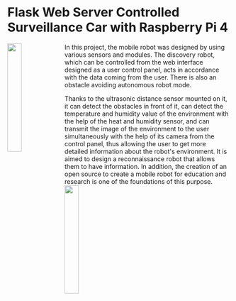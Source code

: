 # Flask Web Server Controlled Surveillance Car with  Raspberry Pi 4

<img align="left" width=25% height=25% src="https://user-images.githubusercontent.com/60669304/170241373-84cd21d2-a420-4adc-be6f-5e104ac136fa.jpg">

In this project, the mobile robot was designed by using various sensors and modules. The discovery robot, which can be controlled from the web interface designed as a user control panel, acts in accordance with the data coming from the user. There is also an obstacle avoiding autonomous robot mode.

Thanks to the ultrasonic distance sensor mounted on it, it can detect the obstacles in front of it, can detect the temperature and humidity value of the environment with the help of the heat and humidity sensor, and can transmit the image of the environment to the user simultaneously with the help of its camera from the control panel, thus allowing the user to get more detailed information about the robot's environment. It is aimed to design a reconnaissance robot that allows them to have information. In addition, the creation of an open source to create a mobile robot for education and research is one of the foundations of this purpose.
<br clear="center"/>
<img width=25% height=25% src="https://user-images.githubusercontent.com/60669304/170241434-dcc611b1-79f6-4e3a-8c91-6324c57fdbd2.jpg">
